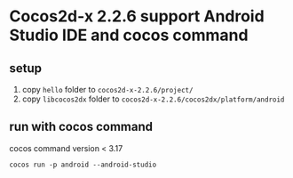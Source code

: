 # Cocos2d-x 2.2.6 support Android Studio IDE and cocos command

## setup

1. copy `hello` folder to `cocos2d-x-2.2.6/project/`
2. copy `libcocos2dx` folder to `cocos2d-x-2.2.6/cocos2dx/platform/android`


## run with cocos command

cocos command version < 3.17
```
cocos run -p android --android-studio
```
